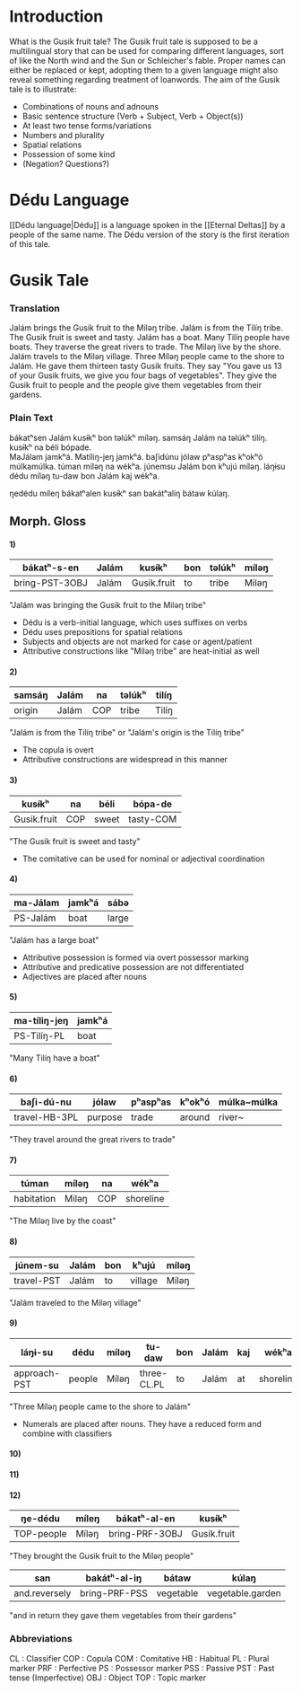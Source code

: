 # Introduction

What is the Gusik fruit tale? The Gusik fruit tale is supposed to be a multilingual story that can be used for comparing different languages, sort of like the North wind and the Sun or Schleicher's fable. 
Proper names can either be replaced or kept, adopting them to a given language might also reveal something regarding treatment of loanwords. The aim of the Gusik tale is to illustrate:

- Combinations of nouns and adnouns 
- Basic sentence structure (Verb + Subject, Verb + Object(s))
- At least two tense forms/variations
- Numbers and plurality
- Spatial relations 
- Possession of some kind 
- (Negation? Questions?)
# Dédu Language

[[Dédu language|Dédu]] is a language spoken in the [[Eternal Deltas]] by a people of the same name. The Dédu version of the story is the first iteration of this tale. 
# Gusik Tale
### Translation 

Jalám brings the Gusik fruit to the Miləŋ tribe. Jalám is from the Tilíŋ tribe. The Gusik fruit is sweet and tasty. Jalám has a boat. Many Tilíŋ people have boats. They traverse the great rivers to trade. The Miləŋ live by the shore. Jalám travels to the Miləŋ village. Three Míləŋ people came to the shore to Jalám. He gave them thirteen tasty Gusik fruits. They say "You gave us 13 of your Gusik fruits, we give you four bags of vegetables". They give the Gusik fruit to people and the people give them vegetables from their gardens.
### Plain Text

bákatʰsen Jalám kusɨ́kʰ bon təlúkʰ míləŋ. samsáŋ Jalám na təlúkʰ tilíŋ. kusɨ́kʰ na béli bópade.  
MaJálam jamkʰá. Matíliŋ-jeŋ jamkʰá. baʃidúnu jólaw pʰaspʰas kʰokʰó múlkamúlka. túman míləŋ na wékʰa. júnemsu Jalám bon kʰujú míləŋ. láŋɨsu dédu míləŋ tu-daw bon Jalám kaj wékʰa.  

ŋedédu míleŋ bákatʰalen kusɨ́kʰ san bakátʰaliŋ bátaw kúlaŋ.
## Morph. Gloss

#### 1)

| bákatʰ-s-en    | Jalám | kusɨ́kʰ     | bon | təlúkʰ | míləŋ |
| -------------- | ----- | ----------- | --- | ------ | ----- |
| bring-PST-3OBJ | Jalám | Gusik.fruit | to  | tribe  | Miləŋ |
"Jalám was bringing the Gusik fruit to the Miləŋ tribe"

- Dédu is a verb-initial language, which uses suffixes on verbs 
- Dédu uses prepositions for spatial relations 
- Subjects and objects are not marked for case or agent/patient 
- Attributive constructions like "Míləŋ tribe" are heat-initial as well
#### 2)

| samsáŋ | Jalám | na  | təlúkʰ | tilíŋ |
| ------ | ----- | --- | ------ | ----- |
| origin | Jalám | COP | tribe  | Tilíŋ |
"Jalám is from the Tilíŋ tribe" or "Jalám's origin is the Tilíŋ tribe"

- The copula is overt 
- Attributive constructions are widespread in this manner
#### 3)

| kusɨ́kʰ     | na  | béli  | bópa-de   |
| ----------- | --- | ----- | --------- |
| Gusik.fruit | COP | sweet | tasty-COM |
"The Gusik fruit is sweet and tasty"

- The comitative can be used for nominal or adjectival coordination
#### 4)

| ma-Jálam | jamkʰá | sábə  |
| -------- | ------ | ----- |
| PS-Jalám | boat   | large |
"Jalám has a large boat"

- Attributive possession is formed via overt possessor marking
- Attributive and predicative possession are not differentiated
- Adjectives are placed after nouns
#### 5)

| ma-tíliŋ-jeŋ | jamkʰá |
| ------------ | ------ |
| PS-Tilíŋ-PL  | boat   |
"Many Tilíŋ have a boat"
#### 6)

| baʃi-dú-nu    | jólaw   | pʰaspʰas | kʰokʰó | múlka~múlka |
| ------------- | ------- | -------- | ------ | ----------- |
| travel-HB-3PL | purpose | trade    | around | river~      |
"They travel around the great rivers to trade"
#### 7)

| túman      | míləŋ | na  | wékʰa     |
| ---------- | ----- | --- | --------- |
| habitation | Miləŋ | COP | shoreline |
"The Miləŋ live by the coast"
#### 8)

| júnem-su   | Jalám | bon | kʰujú   | míləŋ |
| ---------- | ----- | --- | ------- | ----- |
| travel-PST | Jalám | to  | village | Míləŋ |

"Jalám traveled to the Miləŋ village"
#### 9) 

| láŋɨ-su      | dédu   | míləŋ | tu-daw      | bon | Jalám | kaj | wékʰa     |
| ------------ | ------ | ----- | ----------- | --- | ----- | --- | --------- |
| approach-PST | people | Míləŋ | three-CL.PL | to  | Jalám | at  | shoreline |
"Three Míləŋ people came to the shore to Jalám"

- Numerals are placed after nouns. They have a reduced form and combine with classifiers
#### 10) 

#### 11)

#### 12) 

| ŋe-dédu    | míleŋ | bákatʰ-al-en   | kusɨ́kʰ     |
| ---------- | ----- | -------------- | ----------- |
| TOP-people | Míləŋ | bring-PRF-3OBJ | Gusik.fruit |
"They brought the Gusik fruit to the Miləŋ people"

| san           | bakátʰ-al-iŋ  | bátaw     | kúlaŋ            |
| ------------- | ------------- | --------- | ---------------- |
| and.reversely | bring-PRF-PSS | vegetable | vegetable.garden |
"and in return they gave them vegetables from their gardens"



### Abbreviations

CL : Classifier
COP : Copula 
COM : Comitative
HB : Habitual 
PL : Plural marker 
PRF : Perfective
PS : Possessor marker 
PSS : Passive
PST : Past tense (Imperfective)
OBJ : Object 
TOP : Topic marker